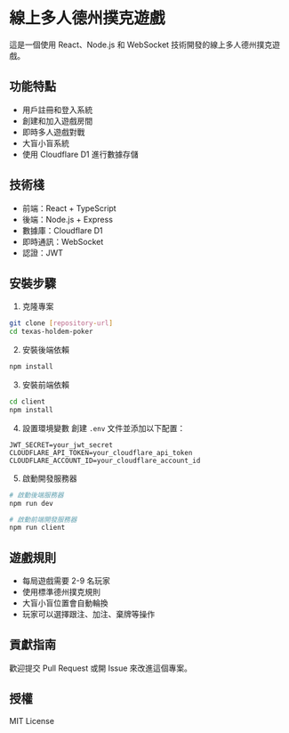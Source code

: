 # 線上多人德州撲克遊戲

這是一個使用 React、Node.js 和 WebSocket 技術開發的線上多人德州撲克遊戲。

## 功能特點

- 用戶註冊和登入系統
- 創建和加入遊戲房間
- 即時多人遊戲對戰
- 大盲小盲系統
- 使用 Cloudflare D1 進行數據存儲

## 技術棧

- 前端：React + TypeScript
- 後端：Node.js + Express
- 數據庫：Cloudflare D1
- 即時通訊：WebSocket
- 認證：JWT

## 安裝步驟

1. 克隆專案
```bash
git clone [repository-url]
cd texas-holdem-poker
```

2. 安裝後端依賴
```bash
npm install
```

3. 安裝前端依賴
```bash
cd client
npm install
```

4. 設置環境變數
創建 `.env` 文件並添加以下配置：
```
JWT_SECRET=your_jwt_secret
CLOUDFLARE_API_TOKEN=your_cloudflare_api_token
CLOUDFLARE_ACCOUNT_ID=your_cloudflare_account_id
```

5. 啟動開發服務器
```bash
# 啟動後端服務器
npm run dev

# 啟動前端開發服務器
npm run client
```

## 遊戲規則

- 每局遊戲需要 2-9 名玩家
- 使用標準德州撲克規則
- 大盲小盲位置會自動輪換
- 玩家可以選擇跟注、加注、棄牌等操作

## 貢獻指南

歡迎提交 Pull Request 或開 Issue 來改進這個專案。

## 授權

MIT License